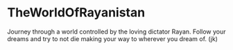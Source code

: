 # TheWorldOfRayanistan
Journey through a world controlled by the loving dictator Rayan. Follow your dreams and try to not die making your way to wherever you dream of. (jk) 
